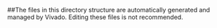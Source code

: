 ##The files in this directory structure are automatically generated and managed by Vivado. Editing these files is not recommended.
